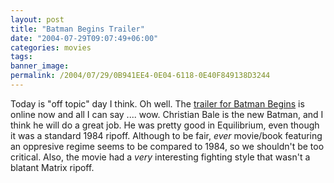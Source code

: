 ```yaml
---
layout: post
title: "Batman Begins Trailer"
date: "2004-07-29T09:07:49+06:00"
categories: movies 
tags: 
banner_image: 
permalink: /2004/07/29/0B941EE4-0E04-6118-0E40F849138D3244
---
```


Today is "off topic" day I think. Oh well. The <a href="http://batmanbegins.warnerbros.com/">trailer for Batman Begins</a> is online now and all I can say .... wow. Christian Bale is the new Batman, and I think he will do a great job. He was pretty good in Equilibrium, even though it was a standard 1984 ripoff. Although to be fair, <i>ever</i> movie/book featuring an oppresive regime seems to be compared to 1984, so we shouldn't be too critical. Also, the movie had a <i>very</i> interesting fighting style that wasn't a blatant Matrix ripoff.